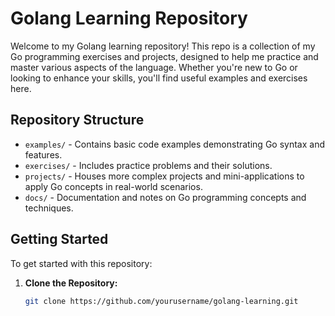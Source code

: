 # Golang Learning Repository

Welcome to my Golang learning repository! This repo is a collection of my Go programming exercises and projects, designed to help me practice and master various aspects of the language. Whether you're new to Go or looking to enhance your skills, you'll find useful examples and exercises here.

## Repository Structure

- `examples/` - Contains basic code examples demonstrating Go syntax and features.
- `exercises/` - Includes practice problems and their solutions.
- `projects/` - Houses more complex projects and mini-applications to apply Go concepts in real-world scenarios.
- `docs/` - Documentation and notes on Go programming concepts and techniques.

## Getting Started

To get started with this repository:

1. **Clone the Repository:**
   ```bash
   git clone https://github.com/yourusername/golang-learning.git
